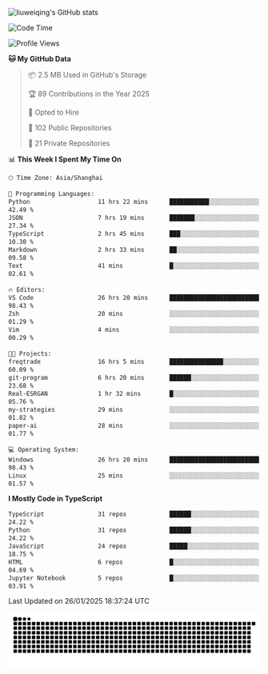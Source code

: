 ![liuweiqing's GitHub stats](https://github-readme-stats.vercel.app/api?username=14790897&show_icons=true&locale=cn&include_all_commits=true&count_private=true)

<!--START_SECTION:waka-->
![Code Time](http://img.shields.io/badge/Code%20Time-1%2C866%20hrs%204%20mins-blue)

![Profile Views](http://img.shields.io/badge/Profile%20Views-7-blue)

**🐱 My GitHub Data** 

> 📦 2.5 MB Used in GitHub's Storage 
 > 
> 🏆 89 Contributions in the Year 2025
 > 
> 💼 Opted to Hire
 > 
> 📜 102 Public Repositories 
 > 
> 🔑 21 Private Repositories 
 > 
📊 **This Week I Spent My Time On** 

```text
🕑︎ Time Zone: Asia/Shanghai

💬 Programming Languages: 
Python                   11 hrs 22 mins      ███████████░░░░░░░░░░░░░░   42.49 % 
JSON                     7 hrs 19 mins       ███████░░░░░░░░░░░░░░░░░░   27.34 % 
TypeScript               2 hrs 45 mins       ███░░░░░░░░░░░░░░░░░░░░░░   10.30 % 
Markdown                 2 hrs 33 mins       ██░░░░░░░░░░░░░░░░░░░░░░░   09.58 % 
Text                     41 mins             █░░░░░░░░░░░░░░░░░░░░░░░░   02.61 % 

🔥 Editors: 
VS Code                  26 hrs 20 mins      █████████████████████████   98.43 % 
Zsh                      20 mins             ░░░░░░░░░░░░░░░░░░░░░░░░░   01.29 % 
Vim                      4 mins              ░░░░░░░░░░░░░░░░░░░░░░░░░   00.29 % 

🐱‍💻 Projects: 
freqtrade                16 hrs 5 mins       ███████████████░░░░░░░░░░   60.09 % 
git-program              6 hrs 20 mins       ██████░░░░░░░░░░░░░░░░░░░   23.68 % 
Real-ESRGAN              1 hr 32 mins        █░░░░░░░░░░░░░░░░░░░░░░░░   05.76 % 
my-strategies            29 mins             ░░░░░░░░░░░░░░░░░░░░░░░░░   01.82 % 
paper-ai                 28 mins             ░░░░░░░░░░░░░░░░░░░░░░░░░   01.77 % 

💻 Operating System: 
Windows                  26 hrs 20 mins      █████████████████████████   98.43 % 
Linux                    25 mins             ░░░░░░░░░░░░░░░░░░░░░░░░░   01.57 % 
```

**I Mostly Code in TypeScript** 

```text
TypeScript               31 repos            ██████░░░░░░░░░░░░░░░░░░░   24.22 % 
Python                   31 repos            ██████░░░░░░░░░░░░░░░░░░░   24.22 % 
JavaScript               24 repos            █████░░░░░░░░░░░░░░░░░░░░   18.75 % 
HTML                     6 repos             █░░░░░░░░░░░░░░░░░░░░░░░░   04.69 % 
Jupyter Notebook         5 repos             █░░░░░░░░░░░░░░░░░░░░░░░░   03.91 % 
```




 Last Updated on 26/01/2025 18:37:24 UTC
<!--END_SECTION:waka-->

<picture>
  <source media="(prefers-color-scheme: dark)" srcset="https://raw.githubusercontent.com/14790897/14790897/output/github-contribution-grid-snake-dark.svg" />
  <source media="(prefers-color-scheme: light)" srcset="https://raw.githubusercontent.com/14790897/14790897/output/github-contribution-grid-snake.svg" />
  <img alt="github-snake" src="https://raw.githubusercontent.com/14790897/14790897/output/github-contribution-grid-snake.svg" />
</picture>
